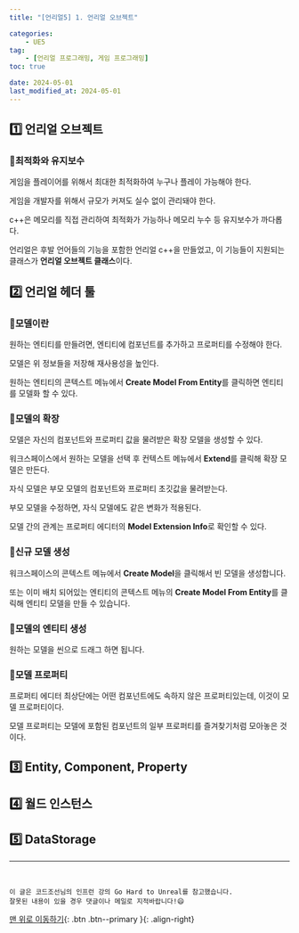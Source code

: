 ```yaml
---
title: "[언리얼5] 1. 언리얼 오브젝트"

categories: 
    - UE5
tag: 
    - [언리얼 프로그래밍, 게임 프로그래밍]
toc: true

date: 2024-05-01
last_modified_at: 2024-05-01
---
```


## 1️⃣ 언리얼 오브젝트

### 🔸최적화와 유지보수

게임을 플레이어를 위해서 최대한 최적화하여 누구나 플레이 가능해야 한다.

게임을 개발자를 위해서 규모가 커져도 실수 없이 관리돼야 한다.

c++은 메모리를 직접 관리하여 최적화가 가능하나 메모리 누수 등 유지보수가 까다롭다.

언리얼은 후발 언어들의 기능을 포함한 언리얼 c++을 만들었고, 이 기능들이 지원되는 클래스가 **언리얼 오브젝트 클래스**이다.



## 2️⃣ 언리얼 헤더 툴

### 🔸모델이란

원하는 엔티티를 만들려면, 엔티티에 컴포넌트를 추가하고 프로퍼티를 수정해야 한다.

모델은 위 정보들을 저장해 재사용성을 높인다.

원하는 엔티티의 콘텍스트 메뉴에서 **Create Model From Entity**를 클릭하면 엔티티를 모델화 할 수 있다.



### 🔸모델의 확장

모델은 자신의 컴포넌트와 프로퍼티 값을 물려받은 확장 모델을 생성할 수 있다.

워크스페이스에서 원하는 모델을 선택 후 컨텍스트 메뉴에서 **Extend**를 클릭해 확장 모델은 만든다.

자식 모델은 부모 모델의 컴포넌트와 프로퍼티 초깃값을 물려받는다.

부모 모델을 수정하면, 자식 모델에도 같은 변화가 적용된다.

모델 간의 관계는 프로퍼티 에디터의 **Model Extension Info**로 확인할 수 있다.



### 🔸신규 모델 생성

워크스페이스의 콘텍스트 메뉴에서 **Create Model**을 클릭해서 빈 모델을 생성합니다.

또는 이미 배치 되어있는 엔티티의 콘텍스트 메뉴의 **Create Model From Entity**를 클릭해 엔티티 모델을 만들 수 있습니다.



### 🔸모델의 엔티티 생성

원하는 모델을 씬으로 드래그 하면 됩니다.



### 🔸모델 프로퍼티

프로퍼티 에디터 최상단에는 어떤 컴포넌트에도 속하지 않은 프로퍼티있는데, 이것이 모델 프로퍼티이다.

모델 프로퍼티는 모델에 포함된 컴포넌트의 일부 프로퍼티를 즐겨찾기처럼 모아놓은 것이다.



## 3️⃣ Entity, Component, Property



## 4️⃣ 월드 인스턴스



## 5️⃣ DataStorage


***
<br>

    이 글은 코드조선님의 인프런 강의 Go Hard to Unreal를 참고했습니다.
    잘못된 내용이 있을 경우 댓글이나 메일로 지적바랍니다!😄

[맨 위로 이동하기](#){: .btn .btn--primary }{: .align-right}
